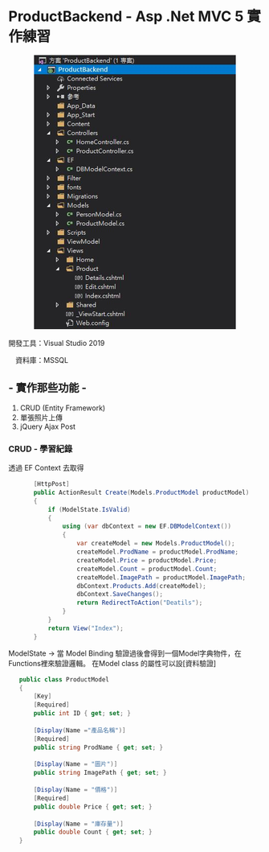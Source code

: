 # ProductBackend - Asp .Net MVC 5 實作練習

<p align="center">
  <img src="https://github.com/yes123430/ProductBackend/blob/master/Description/PB01.JPG">
</p>

<P>開發工具：Visual Studio 2019</P>
<P>　資料庫：MSSQL</P>
 
## - 實作那些功能 -
1. CRUD (Entity Framework)
2. 單張照片上傳
3. jQuery Ajax Post 

### CRUD - 學習紀錄
透過 EF Context 去取得

 ```csharp
        [HttpPost]
        public ActionResult Create(Models.ProductModel productModel)
        {
            if (ModelState.IsValid)
            {
                using (var dbContext = new EF.DBModelContext())
                {
                    var createModel = new Models.ProductModel();
                    createModel.ProdName = productModel.ProdName;
                    createModel.Price = productModel.Price;
                    createModel.Count = productModel.Count;
                    createModel.ImagePath = productModel.ImagePath;
                    dbContext.Products.Add(createModel);
                    dbContext.SaveChanges();
                    return RedirectToAction("Deatils");
                }
            }
            return View("Index");
        }
 ```      
 
 ModelState -> 當 Model Binding 驗證過後會得到一個Model字典物件，在Functions裡來驗證邏輯。
 在Model class 的屬性可以設[資料驗證]
 
 ```csharp
    public class ProductModel
    {    
        [Key]
        [Required]
        public int ID { get; set; }

        [Display(Name ="產品名稱")]
        [Required]
        public string ProdName { get; set; }

        [Display(Name = "圖片")]
        public string ImagePath { get; set; }

        [Display(Name = "價格")]
        [Required]
        public double Price { get; set; }

        [Display(Name = "庫存量")]
        public double Count { get; set; }
    }
 ```
